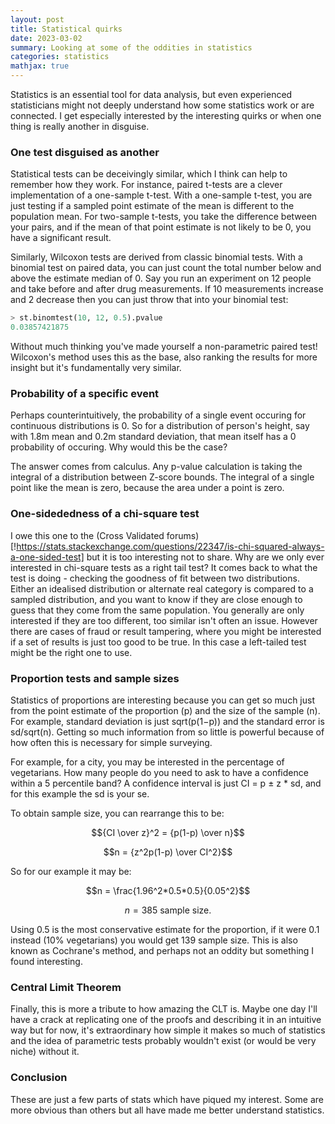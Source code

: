 ```yaml
---
layout: post
title: Statistical quirks
date: 2023-03-02
summary: Looking at some of the oddities in statistics
categories: statistics
mathjax: true
---
```


Statistics is an essential tool for data analysis, but even experienced statisticians might not deeply understand how some statistics work or are connected. I get especially interested by the interesting quirks or when one thing is really another in disguise.

### One test disguised as another

Statistical tests can be deceivingly similar, which I think can help to remember how they work. For instance, paired t-tests are a clever implementation of a one-sample t-test. With a one-sample t-test, you are just testing if a sampled point estimate of the mean is different to the population mean. For two-sample t-tests, you take the difference between your pairs, and if the mean of that point estimate is not likely to be 0, you have a significant result.

Similarly, Wilcoxon tests are derived from classic binomial tests. With a binomial test on paired data, you can just count the total number below and above the estimate median of 0. Say you run an experiment on 12 people and take before and after drug measurements. If 10 measurements increase and 2 decrease then you can just throw that into your binomial test:

```python
> st.binomtest(10, 12, 0.5).pvalue
0.03857421875
```

Without much thinking you've made yourself a non-parametric paired test! Wilcoxon's method uses this as the base, also ranking the results for more insight but it's fundamentally very similar.


### Probability of a specific event
Perhaps counterintuitively, the probability of a single event occuring for continuous distributions is 0. So for a distribution of person's height, say with 1.8m mean and 0.2m standard deviation, that mean itself has a 0 probability of occuring. Why would this be the case?

The answer comes from calculus. Any p-value calculation is taking the integral of a distribution between Z-score bounds. The integral of a single point like the mean is zero, because the area under a point is zero.

### One-sidededness of a chi-square test
I owe this one to the (Cross Validated forums)[!https://stats.stackexchange.com/questions/22347/is-chi-squared-always-a-one-sided-test] but it is too interesting not to share. Why are we only ever interested in chi-square tests as a right tail test? It comes back to what the test is doing - checking the goodness of fit between two distributions. Either an idealised distribution or alternate real category is compared to a sampled distribution, and you want to know if they are close enough to guess that they come from the same population. You generally are only interested if they are too different, too similar isn't often an issue. However there are cases of fraud or result tampering, where you might be interested if a set of results is just too good to be true. In this case a left-tailed test might be the right one to use.

### Proportion tests and sample sizes
Statistics of proportions are interesting because you can get so much just from the point estimate of the proportion (p) and the size of the sample (n). For example, standard deviation is just sqrt(p(1−p)) and the standard error is sd/sqrt(n). Getting so much information from so little is powerful because of how often this is necessary for simple surveying.

For example, for a city, you may be interested in the percentage of vegetarians. How many people do you need to ask to have a confidence within a 5 percentile band? A confidence interval is just CI = p ± z * sd, and for this example the sd is your se.

To obtain sample size, you can rearrange this to be:

$${CI \over z}^2 = {p(1-p) \over n}$$

$$n = {z^2p(1-p) \over CI^2}$$

So for our example it may be:

$$n = \frac{1.96^2*0.5*0.5}{0.05^2}$$

$$n = 385 \text{ sample size.}$$

Using 0.5 is the most conservative estimate for the proportion, if it were 0.1 instead (10% vegetarians) you would get 139 sample size. This is also known as Cochrane's method, and perhaps not an oddity but something I found interesting.


### Central Limit Theorem
Finally, this is more a tribute to how amazing the CLT is. Maybe one day I'll have a crack at replicating one of the proofs and describing it in an intuitive way but for now, it's extraordinary how simple it makes so much of statistics and the idea of parametric tests probably wouldn't exist (or would be very niche) without it.


### Conclusion
These are just a few parts of stats which have piqued my interest. Some are more obvious than others but all have made me better understand statistics.
